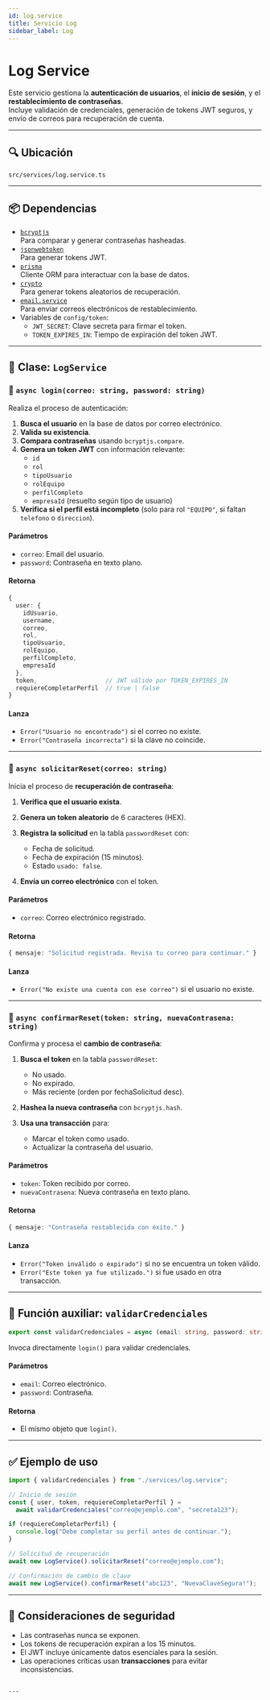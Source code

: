 ```yaml
---
id: log.service
title: Servicio Log
sidebar_label: Log 
---
```


# Log Service

Este servicio gestiona la **autenticación de usuarios**, el **inicio de sesión**, y el **restablecimiento de contraseñas**.  
Incluye validación de credenciales, generación de tokens JWT seguros, y envío de correos para recuperación de cuenta.

---

## 🔍 Ubicación

`src/services/log.service.ts`

---

## 📦 Dependencias

- [`bcryptjs`](https://www.npmjs.com/package/bcryptjs)  
  Para comparar y generar contraseñas hasheadas.
- [`jsonwebtoken`](https://www.npmjs.com/package/jsonwebtoken)  
  Para generar tokens JWT.
- [`prisma`](../utils/prismaClient)  
  Cliente ORM para interactuar con la base de datos.
- [`crypto`](https://nodejs.org/api/crypto.html)  
  Para generar tokens aleatorios de recuperación.
- [`email.service`](./email.service)  
  Para enviar correos electrónicos de restablecimiento.
- Variables de `config/token`:
  - `JWT_SECRET`: Clave secreta para firmar el token.
  - `TOKEN_EXPIRES_IN`: Tiempo de expiración del token JWT.

---

## 🧩 Clase: `LogService`

### 🔐 `async login(correo: string, password: string)`

Realiza el proceso de autenticación:

1. **Busca el usuario** en la base de datos por correo electrónico.
2. **Valida su existencia**.
3. **Compara contraseñas** usando `bcryptjs.compare`.
4. **Genera un token JWT** con información relevante:
   - `id`
   - `rol`
   - `tipoUsuario`
   - `rolEquipo`
   - `perfilCompleto`
   - `empresaId` (resuelto según tipo de usuario)
5. **Verifica si el perfil está incompleto** (solo para rol `"EQUIPO"`, si faltan `telefono` o `direccion`).

#### Parámetros
- `correo`: Email del usuario.
- `password`: Contraseña en texto plano.

#### Retorna
```ts
{
  user: {
    idUsuario,
    username,
    correo,
    rol,
    tipoUsuario,
    rolEquipo,
    perfilCompleto,
    empresaId
  },
  token,                   // JWT válido por TOKEN_EXPIRES_IN
  requiereCompletarPerfil  // true | false
}
````

#### Lanza

* `Error("Usuario no encontrado")` si el correo no existe.
* `Error("Contraseña incorrecta")` si la clave no coincide.

---

### 📩 `async solicitarReset(correo: string)`

Inicia el proceso de **recuperación de contraseña**:

1. **Verifica que el usuario exista**.
2. **Genera un token aleatorio** de 6 caracteres (HEX).
3. **Registra la solicitud** en la tabla `passwordReset` con:

   * Fecha de solicitud.
   * Fecha de expiración (15 minutos).
   * Estado `usado: false`.
4. **Envía un correo electrónico** con el token.

#### Parámetros

* `correo`: Correo electrónico registrado.

#### Retorna

```ts
{ mensaje: "Solicitud registrada. Revisa tu correo para continuar." }
```

#### Lanza

* `Error("No existe una cuenta con ese correo")` si el usuario no existe.

---

### 🔄 `async confirmarReset(token: string, nuevaContrasena: string)`

Confirma y procesa el **cambio de contraseña**:

1. **Busca el token** en la tabla `passwordReset`:

   * No usado.
   * No expirado.
   * Más reciente (orden por fechaSolicitud desc).
2. **Hashea la nueva contraseña** con `bcryptjs.hash`.
3. **Usa una transacción** para:

   * Marcar el token como usado.
   * Actualizar la contraseña del usuario.

#### Parámetros

* `token`: Token recibido por correo.
* `nuevaContrasena`: Nueva contraseña en texto plano.

#### Retorna

```ts
{ mensaje: "Contraseña restablecida con éxito." }
```

#### Lanza

* `Error("Token inválido o expirado")` si no se encuentra un token válido.
* `Error("Este token ya fue utilizado.")` si fue usado en otra transacción.

---

## 🧪 Función auxiliar: `validarCredenciales`

```ts
export const validarCredenciales = async (email: string, password: string)
```

Invoca directamente `login()` para validar credenciales.

#### Parámetros

* `email`: Correo electrónico.
* `password`: Contraseña.

#### Retorna

* El mismo objeto que `login()`.

---

## ✅ Ejemplo de uso

```ts
import { validarCredenciales } from "./services/log.service";

// Inicio de sesión
const { user, token, requiereCompletarPerfil } =
  await validarCredenciales("correo@ejemplo.com", "secreta123");

if (requiereCompletarPerfil) {
  console.log("Debe completar su perfil antes de continuar.");
}

// Solicitud de recuperación
await new LogService().solicitarReset("correo@ejemplo.com");

// Confirmación de cambio de clave
await new LogService().confirmarReset("abc123", "NuevaClaveSegura!");
```

---

## 🔐 Consideraciones de seguridad

* Las contraseñas nunca se exponen.
* Los tokens de recuperación expiran a los 15 minutos.
* El JWT incluye únicamente datos esenciales para la sesión.
* Las operaciones críticas usan **transacciones** para evitar inconsistencias.

```

---
